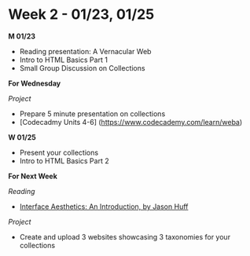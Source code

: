 # Week 2 - 01/23, 01/25
**M 01/23**
* Reading presentation: A Vernacular Web
* Intro to HTML Basics Part 1
* Small Group Discussion on Collections

**For Wednesday**

_Project_
* Prepare 5 minute presentation on collections
* [Codecadmy Units 4-6] (https://www.codecademy.com/learn/weba)

**W 01/25**
* Present your collections
* Intro to HTML Basics Part 2

**For Next Week**

_Reading_
* [Interface Aesthetics: An Introduction, by Jason Huff](https://github.com/hamamoto/interactive1-s17/tree/gh-pages/library/interface-aesthetics/)

_Project_
* Create and upload 3 websites showcasing 3 taxonomies for your collections